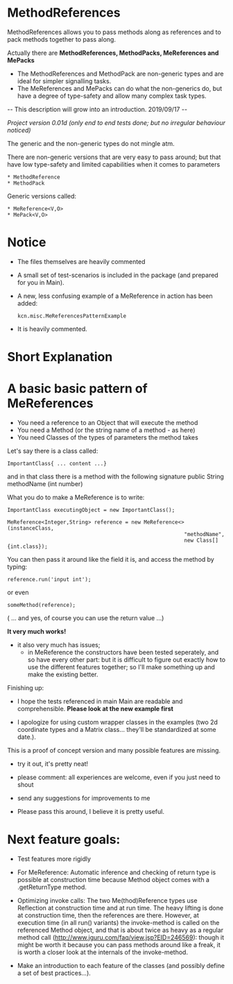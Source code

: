 # MethodReferences

MethodReferences allows you to pass methods along as references and to pack methods together to pass along.

Actually there are <b> MethodReferences, MethodPacks, MeReferences and MePacks </b>

* The MethodReferences and MethodPack are non-generic types and are ideal for simpler signalling tasks.
* The MeReferences and MePacks can do what the non-generics do, but have a degree of type-safety and allow 
  many complex task types.

-- This description will grow into an introduction. 2019/09/17 --

<I>Project version 0.01d (only end to end tests done; but no irregular behaviour noticed)</i>

The generic and the non-generic types do not mingle atm. 

There are non-generic versions that are very easy to pass around;
but that have low type-safety and limited capabilities when it comes to parameters

    * MethodReference
    * MethodPack

Generic versions called:

    * MeReference<V,O>
    * MePack<V,O>

# Notice
* The files themselves are heavily commented 
* A small set of test-scenarios is included in the package (and prepared for you in Main).
* A new, less confusing example of a MeReference in action has been added:

      kcn.misc.MeReferencesPatternExample           
* It is heavily commented.

# Short Explanation
# A basic basic pattern of MeReferences 

* You need a reference to an Object that will execute the method 
* You need a Method (or the string name of a method - as here)
* You need Classes of the types of parameters the method takes

Let's say there is a class called: 

    ImportantClass{ ... content ...}

and in that class there is a method with the following signature 
public String methodName (int number)

What you do to make a MeReference is to write:

    ImportantClass executingObject = new ImportantClass();

    MeReference<Integer,String> reference = new MeReference<>(instanceClass,
                                                             "methodName",
                                                             new Class[]{int.class});
                             
You can then pass it around like the field it is,
and access the method by typing:

    reference.run('input int');
    
or even

    someMethod(reference);
    
( ... and yes, of course you can use the return value ...)


<B>It very much works!</B>
- it also very much has issues; 
  * in MeReference the constructors have been tested seperately, and so have every other part: but it is difficult to figure out exactly how to use the different features together; so I'll make something up and make the existing better.  

Finishing up: 
* I hope the tests referenced in main Main are readable and comprehensible. <b> Please look at the new example first </b>
  
* I apologize for using custom wrapper classes in the examples (two 2d coordinate types and a Matrix class... they'll be standardized at some date.).



This is a proof of concept version and many possible features are missing.

* try it out, it's pretty neat!
* please comment: all experiences are welcome, even if you just need to shout
* send any suggestions for improvements to me

* Please pass this around, I believe it is pretty useful.



# Next feature goals:
* Test features more rigidly
* For MeReference: Automatic inference and checking of return type is possible at construction time because Method object comes with a .getReturnType method.
* Optimizing invoke calls: The two Me(thod)Reference types use Reflection at construction time and at run time. The heavy lifting is done at construction time, then the references are there. However, at execution time (in all run() variants) the invoke-method is called on the referenced Method object, and that is about twice as heavy as a regular method call (http://www.jguru.com/faq/view.jsp?EID=246569): though it might be worth it because you can pass methods around like a freak, it is worth a closer look at the internals of the invoke-method.

* Make an introduction to each feature of the classes (and possibly define a set of best practices...).
